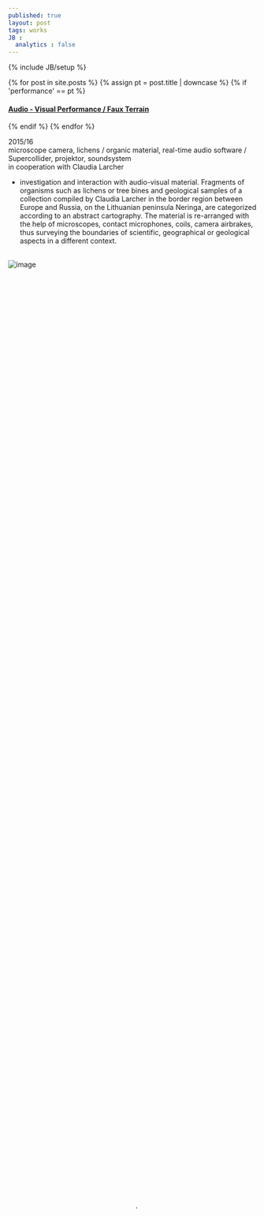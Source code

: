 ```yaml
---
published: true
layout: post
tags: works
JB :
  analytics : false
---
```


{% include JB/setup %}


{% for post in site.posts %}
	{% assign pt = post.title | downcase %}
	{% if 'performance' == pt %}
<h4><a href="{{ BASE_PATH }}{{ post.url }}">Audio - Visual Performance / Faux Terrain</a></h4>
	{% endif %}
{% endfor %}

<p>
2015/16<br />
microscope camera, lichens / organic material, real-time audio software / Supercollider, projektor, soundsystem<br />
in cooperation with Claudia Larcher<br />

- investigation and interaction with audio-visual material. Fragments of organisms such as lichens or tree bines and geological samples of a collection compiled by Claudia Larcher in the border region between Europe and Russia, on the Lithuanian peninsula Neringa, are categorized according to an abstract cartography. The material is re-arranged with the help of microscopes, contact microphones, coils, camera airbrakes, thus surveying the boundaries of scientific, geographical or geological aspects in a different context.<br /><br />


</p>

<img src="{{ site.url }}/images/theuncannyjenny_small_lg.jpg" alt="image">

<video preload="metadata" poster="{{ site.url }}/images/faux_poster.jpg" width="100%" height="100%" controls>
  <source src="{{ site.url }}/images/fauxterrain_small.mp4" type="video/mp4">
</video>



{% comment %}
<div>
	<object height="81" width="100%"> <param name="movie" value="https://player.soundcloud.com/player.swf?url=https%3A//api.soundcloud.com/tracks/124203709&amp;show_comments=true&amp;
	auto_play=false&amp;color=ff7700"></param> <param name="allowscriptaccess" value="always"></param> <embed allowscriptaccess="always" height="81" src="https://player.soundcloud.com/player.swf?url=https%3A//api.soundcloud.com/tracks/124203709&amp;show_comments=true&amp;auto_play=false&amp;color=ff7700" type="application/x-shockwave-flash" width="100%"></embed> </object>    
</div>
{% endcomment %}












